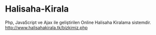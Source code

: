 # Halisaha-Kirala
 Php, JavaScript ve Ajax ile geliştirilen Online Halisaha Kiralama sistemdir.
http://www.halisahakirala.tk/bizkimiz.php 

